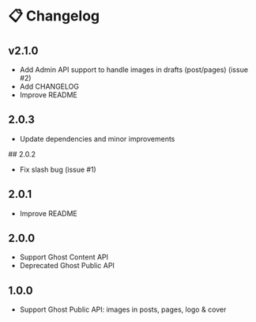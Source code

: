 # 📋 Changelog
## v2.1.0
- Add Admin API support to handle images in drafts (post/pages) (issue #2)
- Add CHANGELOG
- Improve README

## 2.0.3
- Update dependencies and minor improvements

## 2.0.2
- Fix slash bug (issue #1)

## 2.0.1
- Improve README

## 2.0.0
- Support Ghost Content API
- Deprecated Ghost Public API

## 1.0.0
- Support Ghost Public API: images in posts, pages, logo & cover